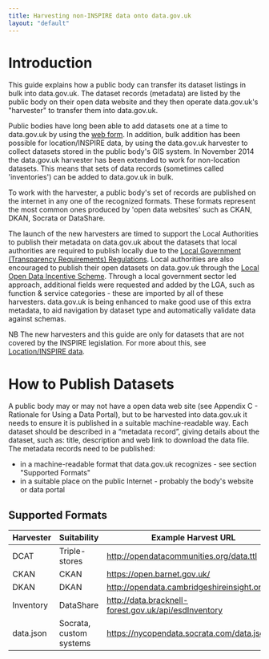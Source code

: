 ```yaml
---
title: Harvesting non-INSPIRE data onto data.gov.uk
layout: "default"
---
```


# Introduction

This guide explains how a public body can transfer its dataset listings in bulk into data.gov.uk. The dataset records (metadata) are listed by the public body on their open data website and they then operate data.gov.uk's "harvester" to transfer them into data.gov.uk.

Public bodies have long been able to add datasets one at a time to data.gov.uk by using the [web form](dataset_form.html). In addition, bulk addition has been possible for location/INSPIRE data, by using the data.gov.uk harvester to collect datasets stored in the public body's GIS system. In November 2014 the data.gov.uk harvester has been extended to work for non-location datasets. This means that sets of data records (sometimes called 'inventories') can be added to data.gov.uk in bulk.

To work with the harvester, a public body's set of records are published on the internet in any one of the recognized formats. These formats represent the most common ones produced by 'open data websites' such as CKAN, DKAN, Socrata or DataShare.

The launch of the new harvesters are timed to support the Local Authorities to publish their metadata on data.gov.uk  about the datasets that local authorities are required to publish locally due to the [Local Government (Transparency Requirements) Regulations](http://www.legislation.gov.uk/uksi/2014/2680/introduction/made). Local authorities are also encouraged to publish their open datasets on data.gov.uk through the [Local Open Data Incentive Scheme](http://incentive.opendata.esd.org.uk/). Through a local government sector led approach, additional fields were requested and added by the LGA, such as function & service categories - these are imported by all of these harvesters. data.gov.uk is being enhanced to make good use of this extra metadata, to aid navigation by dataset type and automatically validate data against schemas.

NB The new harvesters and this guide are only for datasets that are not covered by the INSPIRE legislation. For more about this, see [Location/INSPIRE data](inspire.html).

# How to Publish Datasets
A public body may or may not have a open data web site (see Appendix C - Rationale for Using a Data Portal), but to be harvested into data.gov.uk it needs to ensure it is published in a suitable machine-readable way.
Each dataset should be described in a “metadata record”, giving details about the dataset, such as: title, description and web link to download the data file. The metadata records need to be published:

* in a machine-readable format that data.gov.uk recognizes - see section "Supported Formats"
* in a suitable place on the public Internet - probably the body's website or data portal

## Supported Formats

| Harvester | Suitability | Example Harvest URL |
| --------- | ----------- | ------------------- |
| DCAT | Triple-stores | http://opendatacommunities.org/data.ttl |
| CKAN | CKAN | https://open.barnet.gov.uk/ |
| DKAN | DKAN | http://opendata.cambridgeshireinsight.org.uk/ |
| Inventory | DataShare | http://data.bracknell-forest.gov.uk/api/esdInventory |
| data.json | Socrata, custom systems | https://nycopendata.socrata.com/data.json |


